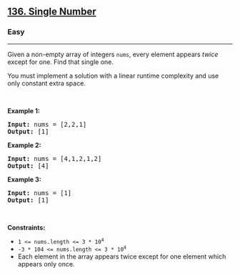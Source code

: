 <h2><a href="https://leetcode.com/problems/single-number/">136. Single Number</a></h2><h3>Easy</h3><hr><div><p>Given a non-empty array of integers <code>nums</code>, every element appears <i>twice</i> except for one. Find that single one.


  
<p>You must implement a solution with a linear runtime complexity and use only constant extra space.</p> 
<p>&nbsp;</p>
  
<p><strong>Example 1:</strong></p>

<pre><strong>Input:</strong> nums = [2,2,1]
<strong>Output:</strong> [1]
</pre>
  
<p><strong>Example 2:</strong></p>

<pre><strong>Input:</strong> nums = [4,1,2,1,2]
<strong>Output:</strong> [4]
</pre>
  
<p><strong>Example 3:</strong></p>

<pre><strong>Input:</strong> nums = [1]
<strong>Output:</strong> [1]
</pre>

<p>&nbsp;</p>
<p><strong>Constraints:</strong></p>

  

<ul>
	<li><code>1 &lt;= nums.length &lt;= 3 * 10<sup>4</sup></code></li>
	<li><code>-3 * 104 &lt;= nums.length &lt;= 3 * 10<sup>4</sup></code></li>
  <li>Each element in the array appears twice except for one element which appears only once.</li>
</ul>
</div>
